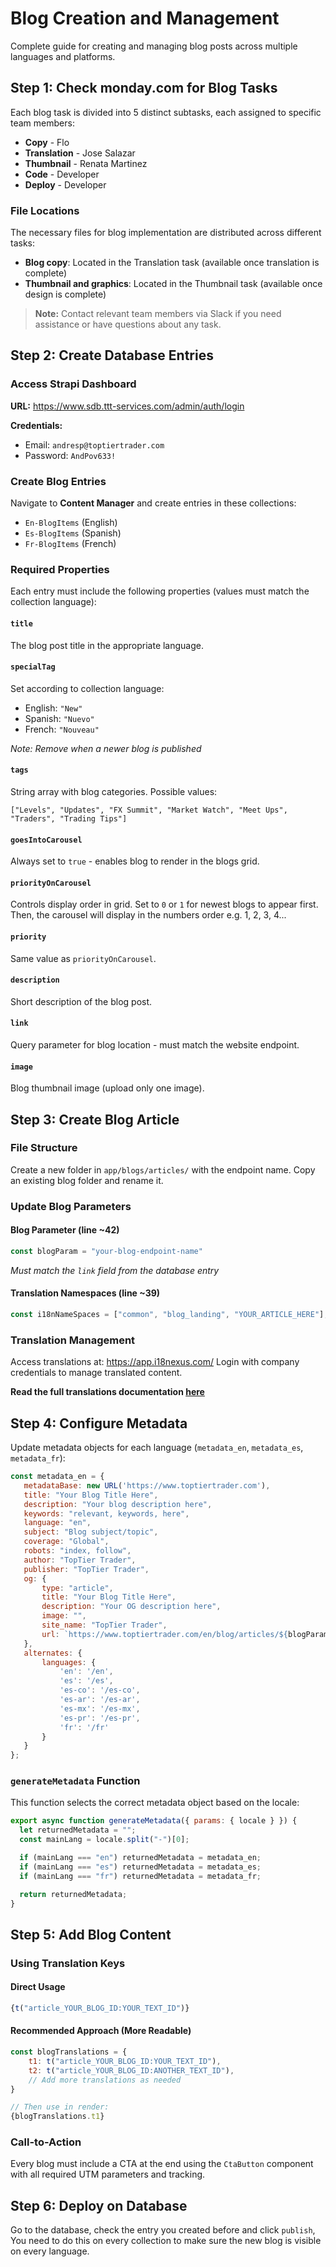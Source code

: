 # Blog Creation and Management

Complete guide for creating and managing blog posts across multiple languages and platforms.

## Step 1: Check monday.com for Blog Tasks

Each blog task is divided into 5 distinct subtasks, each assigned to specific team members:

- **Copy** - Flo
- **Translation** - Jose Salazar  
- **Thumbnail** - Renata Martinez
- **Code** - Developer
- **Deploy** - Developer

### File Locations

The necessary files for blog implementation are distributed across different tasks:

- **Blog copy**: Located in the Translation task (available once translation is complete)
- **Thumbnail and graphics**: Located in the Thumbnail task (available once design is complete)

> **Note:** Contact relevant team members via Slack if you need assistance or have questions about any task.


## Step 2: Create Database Entries

### Access Strapi Dashboard

**URL:** https://www.sdb.ttt-services.com/admin/auth/login

**Credentials:**
- Email: `andresp@toptiertrader.com`
- Password: `AndPov633!`

### Create Blog Entries

Navigate to **Content Manager** and create entries in these collections:
- `En-BlogItems` (English)
- `Es-BlogItems` (Spanish)  
- `Fr-BlogItems` (French)

### Required Properties

Each entry must include the following properties (values must match the collection language):

#### `title`
The blog post title in the appropriate language.

#### `specialTag`
Set according to collection language:
- English: `"New"`
- Spanish: `"Nuevo"`
- French: `"Nouveau"`

*Note: Remove when a newer blog is published*

#### `tags`
String array with blog categories. Possible values:
```
["Levels", "Updates", "FX Summit", "Market Watch", "Meet Ups", "Traders", "Trading Tips"]
```

#### `goesIntoCarousel`
Always set to `true` - enables blog to render in the blogs grid.

#### `priorityOnCarousel`
Controls display order in grid. Set to `0` or `1` for newest blogs to appear first. Then, the carousel will display in the numbers order e.g. 1, 2, 3, 4...

#### `priority`
Same value as `priorityOnCarousel`.

#### `description`
Short description of the blog post.

#### `link`
Query parameter for blog location - must match the website endpoint.

#### `image`
Blog thumbnail image (upload only one image).

## Step 3: Create Blog Article

### File Structure

Create a new folder in `app/blogs/articles/` with the endpoint name. Copy an existing blog folder and rename it.

### Update Blog Parameters

#### Blog Parameter (line ~42)
```jsx
const blogParam = "your-blog-endpoint-name"
```
*Must match the `link` field from the database entry*

#### Translation Namespaces (line ~39)
```jsx
const i18nNameSpaces = ["common", "blog_landing", "YOUR_ARTICLE_HERE"];
```

### Translation Management

Access translations at: https://app.i18nexus.com/
Login with company credentials to manage translated content.

**Read the full translations documentation [here](#i18nexus-implementation-guide)**

## Step 4: Configure Metadata

Update metadata objects for each language (`metadata_en`, `metadata_es`, `metadata_fr`):

```jsx
const metadata_en = {
   metadataBase: new URL('https://www.toptiertrader.com'),
   title: "Your Blog Title Here",
   description: "Your blog description here",
   keywords: "relevant, keywords, here",
   language: "en",
   subject: "Blog subject/topic",
   coverage: "Global",
   robots: "index, follow",
   author: "TopTier Trader",
   publisher: "TopTier Trader",
   og: {
       type: "article",
       title: "Your Blog Title Here",
       description: "Your OG description here",
       image: "",
       site_name: "TopTier Trader",
       url: `https://www.toptiertrader.com/en/blog/articles/${blogParam}`
   },
   alternates: {
       languages: {
           'en': '/en',
           'es': '/es',
           'es-co': '/es-co',
           'es-ar': '/es-ar',
           'es-mx': '/es-mx',
           'es-pr': '/es-pr',
           'fr': '/fr'
       }
   }
};
```

### `generateMetadata` Function

This function selects the correct metadata object based on the locale:

```js
export async function generateMetadata({ params: { locale } }) {
  let returnedMetadata = "";
  const mainLang = locale.split("-")[0];

  if (mainLang === "en") returnedMetadata = metadata_en;
  if (mainLang === "es") returnedMetadata = metadata_es;
  if (mainLang === "fr") returnedMetadata = metadata_fr;

  return returnedMetadata;
}
```

## Step 5: Add Blog Content

### Using Translation Keys

#### Direct Usage
```jsx
{t("article_YOUR_BLOG_ID:YOUR_TEXT_ID")}
```

#### Recommended Approach (More Readable)
```jsx
const blogTranslations = {
    t1: t("article_YOUR_BLOG_ID:YOUR_TEXT_ID"),
    t2: t("article_YOUR_BLOG_ID:ANOTHER_TEXT_ID"),
    // Add more translations as needed
}

// Then use in render:
{blogTranslations.t1}
```

### Call-to-Action

Every blog must include a CTA at the end using the `CtaButton` component with all required UTM parameters and tracking.

## Step 6: Deploy on Database

Go to the database, check the entry you created before and click ```publish```, You need to do this on every collection to make sure the new blog is visible on every language.
